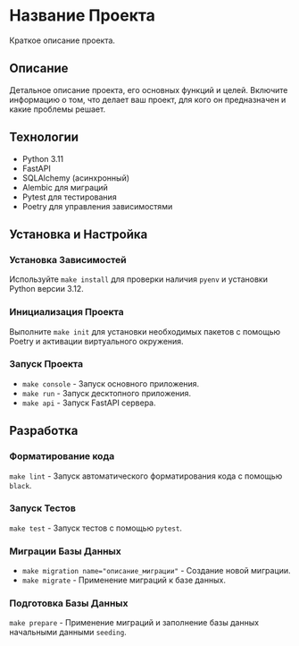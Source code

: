 # Название Проекта

Краткое описание проекта.

## Описание

Детальное описание проекта, его основных функций и целей. Включите информацию о том, что делает ваш проект, для кого он предназначен и какие проблемы решает.

## Технологии

- Python 3.11
- FastAPI
- SQLAlchemy (асинхронный)
- Alembic для миграций
- Pytest для тестирования
- Poetry для управления зависимостями

## Установка и Настройка

### Установка Зависимостей

Используйте `make install` для проверки наличия `pyenv` и установки Python версии 3.12.

### Инициализация Проекта

Выполните `make init` для установки необходимых пакетов с помощью Poetry и активации виртуального окружения.

### Запуск Проекта

- `make console` - Запуск основного приложения.
- `make run` - Запуск десктопного приложения.
- `make api` - Запуск FastAPI сервера.

## Разработка

### Форматирование кода

`make lint` - Запуск автоматического форматирования кода с помощью `black`.

### Запуск Тестов

`make test` - Запуск тестов с помощью `pytest`.

### Миграции Базы Данных

- `make migration name="описание_миграции"` - Создание новой миграции.
- `make migrate` - Применение миграций к базе данных.

### Подготовка Базы Данных

`make prepare` - Применение миграций и заполнение базы данных начальными данными `seeding`.
